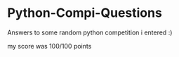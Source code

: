 # Python-Compi-Questions
Answers to some random python competition i entered :)

my score was 100/100 points 
